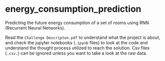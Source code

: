 # energy_consumption_prediction

Predicting the future energy consumption of a set of rooms using RNN (Recurrent Neural Networks).

Read the `Challenge Descripton.pdf` to understand what the project is about, and check the jupyter notebooks (`.ipynb` files) to look at the code and understand the thought process utilized to reach the solution.
Csv files (`.csv.`) can be ignored unless you want to take a look at the raw data.
